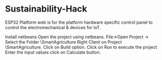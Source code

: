 # Sustainability-Hack
ESP32 Platform web is for the platform hardware specific control panel to control the 
electromechanical & devices for IoT. 

Install netbeans
Open the project using netbeans. 
File->Open Project -> Select the Folder \SmartAgriculture
Right Client on Project \SmartAgriculture. 
Click on Build option. 
Click on Run to execute the project
Enter the input values click on Calculate button. 


